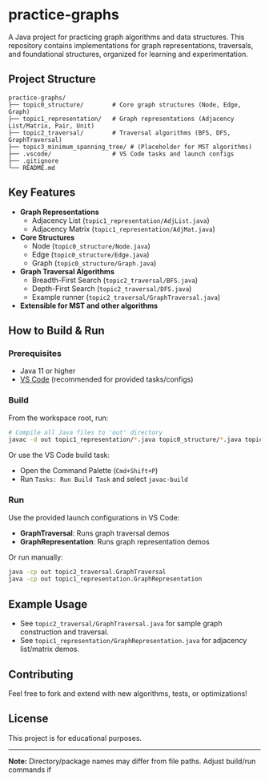 # practice-graphs

A Java project for practicing graph algorithms and data structures. This repository contains implementations for graph representations, traversals, and foundational structures, organized for learning and experimentation.

## Project Structure

```
practice-graphs/
├── topic0_structure/        # Core graph structures (Node, Edge, Graph)
├── topic1_representation/   # Graph representations (Adjacency List/Matrix, Pair, Unit)
├── topic2_traversal/        # Traversal algorithms (BFS, DFS, GraphTraversal)
├── topic3_minimum_spanning_tree/ # (Placeholder for MST algorithms)
├── .vscode/                 # VS Code tasks and launch configs
├── .gitignore
└── README.md
```

## Key Features

- **Graph Representations**
  - Adjacency List (`topic1_representation/AdjList.java`)
  - Adjacency Matrix (`topic1_representation/AdjMat.java`)
- **Core Structures**
  - Node (`topic0_structure/Node.java`)
  - Edge (`topic0_structure/Edge.java`)
  - Graph (`topic0_structure/Graph.java`)
- **Graph Traversal Algorithms**
  - Breadth-First Search (`topic2_traversal/BFS.java`)
  - Depth-First Search (`topic2_traversal/DFS.java`)
  - Example runner (`topic2_traversal/GraphTraversal.java`)
- **Extensible for MST and other algorithms**

## How to Build & Run

### Prerequisites

- Java 11 or higher
- [VS Code](https://code.visualstudio.com/) (recommended for provided tasks/configs)

### Build

From the workspace root, run:

```sh
# Compile all Java files to 'out' directory
javac -d out topic1_representation/*.java topic0_structure/*.java topic2_traversal/*.java
```

Or use the VS Code build task:

- Open the Command Palette (`Cmd+Shift+P`)
- Run `Tasks: Run Build Task` and select `javac-build`

### Run

Use the provided launch configurations in VS Code:

- **GraphTraversal**: Runs graph traversal demos
- **GraphRepresentation**: Runs graph representation demos

Or run manually:

```sh
java -cp out topic2_traversal.GraphTraversal
java -cp out topic1_representation.GraphRepresentation
```

## Example Usage

- See `topic2_traversal/GraphTraversal.java` for sample graph construction and traversal.
- See `topic1_representation/GraphRepresentation.java` for adjacency list/matrix demos.

## Contributing

Feel free to fork and extend with new algorithms, tests, or optimizations!

## License

This project is for educational purposes.

---

**Note:** Directory/package names may differ from file paths. Adjust build/run commands if